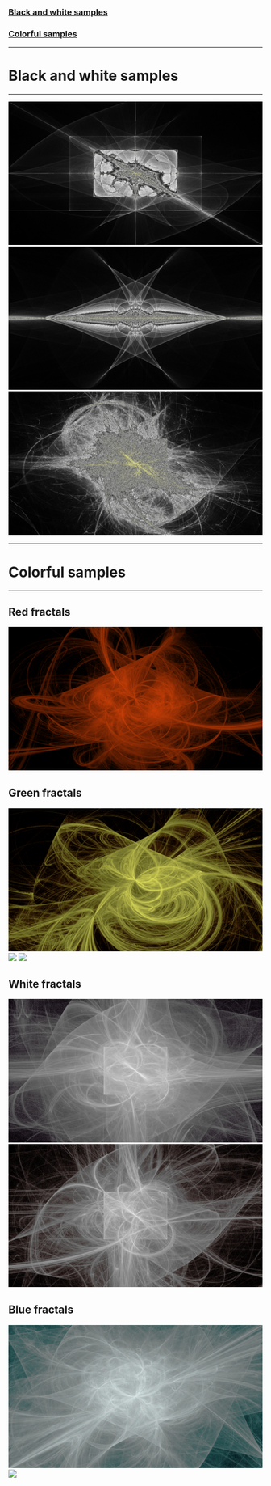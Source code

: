 ### [Black and white samples](#black-and-white-samples)

### [Colorful samples](#colorful-samples)

---

# Black and white samples

---

![](assets/black_and_white_fractal_1.png)
![](assets/black_and_white_fractal_2.png)
![](assets/black_and_white_fractal_3.png)

---

# Colorful samples

---

## Red fractals

![](assets/red_fractal_1.png)

## Green fractals

![](assets/green_fractal_1.png)
![](assets/green_fractal_2.png)
![](assets/green_fractal_3.png)

## White fractals

![](assets/white_fractal_1.png)
![](assets/white_fractal_2.png)

## Blue fractals

![](assets/blue_fractal_1.png)
![](assets/blue_fractal_2.png)
